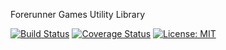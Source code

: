 Forerunner Games Utility Library

[![Build Status](https://travis-ci.org/forerunnergames/fg-tools.svg?branch=develop)](https://travis-ci.org/forerunnergames/fg-tools)
[![Coverage Status](https://img.shields.io/codecov/c/github/forerunnergames/fg-tools/develop.svg)](https://codecov.io/github/forerunnergames/fg-tools?branch=develop)
[![License: MIT](https://img.shields.io/badge/license-MIT-blue.svg)](/LICENSE.md)
